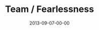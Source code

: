 ---
layout: message
category: message
series: "Go Forth"
title: "Team / Fearlessness"
date: 2013-09-07-00-00
message_id: 810
audio: "http://s3.amazonaws.com/crossroads-media/media/legacy/mp3/go_forth_03.mp3"
audio-duration: "43:11"
program: "http://s3.amazonaws.com/crossroads-media/media/legacy/documents/09_07-08_13Program_LO.pdf"
description: "Brian Tome talks about fearlessness in pursuit of new ventures."
video: "https://s3.amazonaws.com/crossroadsvideomessages/go_forth_03.mp4"
video-duration: "43:16"
video-image: "http://s3.amazonaws.com/crossroads-media/images/legacy/content/go_forth_03_still.jpg"
flag: "N"
---